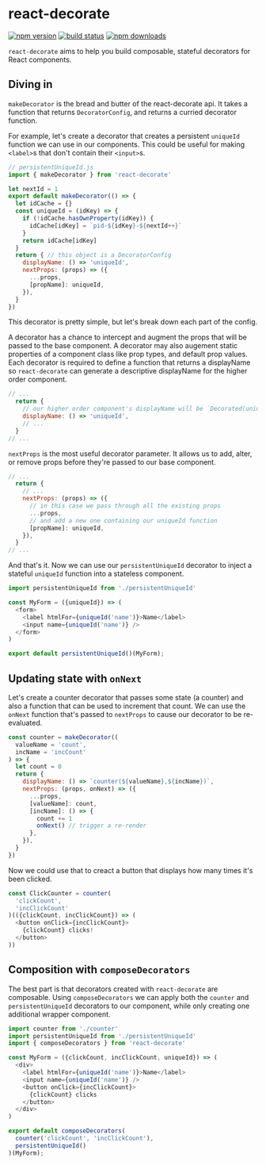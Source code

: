 # react-decorate

[![npm version](https://img.shields.io/npm/v/react-decorate.svg?style=flat-square)](https://www.npmjs.com/package/react-decorate)
[![build status](https://img.shields.io/travis/HubSpot/react-decorate/master.svg?style=flat-square)](https://travis-ci.org/HubSpot/react-decorate)
[![npm downloads](https://img.shields.io/npm/dm/react-decorate.svg?style=flat-square)](https://www.npmjs.com/package/react-decorate)

`react-decorate` aims to help you build composable, stateful decorators for React components.

## Diving in

`makeDecorator` is the bread and butter of the react-decorate api.
It takes a function that returns `DecoratorConfig`, and returns a curried decorator function.

For example, let's create a decorator that creates a persistent `uniqueId` function we can use in our components.
This could be useful for making `<label>`s that don't contain their `<input>`s.

```javascript
// persistentUniqueId.js
import { makeDecorator } from 'react-decorate'

let nextId = 1
export default makeDecorator(() => {
  let idCache = {}
  const uniqueId = (idKey) => {
    if (!idCache.hasOwnProperty(idKey)) {
      idCache[idKey] = `pid-${idKey}-${nextId++}`
    }
    return idCache[idKey]
  }
  return { // this object is a DecoratorConfig
    displayName: () => 'uniqueId',
    nextProps: (props) => ({
      ...props,
      [propName]: uniqueId,
    }),
  }
})
```

This decorator is pretty simple, but let's break down each part of the config.

A decorator has a chance to intercept and augment the props that will be passed to the base component.
A decorator may also augement static properties of a component class like prop types, and default prop values.
Each decorator is required to define a function that returns a displayName so `react-decorate` can generate a descriptive displayName for the higher order component.

```javascript
// ...
  return {
    // our higher order component's displayName will be `Decorated(uniqueId)(BaseComponent)`
    displayName: () => 'uniqueId',
    // ...
  }
// ...
```

`nextProps` is the most useful decorator parameter.
It allows us to add, alter, or remove props before they're passed to our base component.

```javascript
// ...
  return {
    // ...
    nextProps: (props) => ({
      // in this case we pass through all the existing props
      ...props,
      // and add a new one containing our uniqueId function
      [propName]: uniqueId,
    }),
  }
// ...
```

And that's it. Now we can use our `persistentUniqueId` decorator to inject a stateful `uniqueId` function into a stateless component.

```javascript
import persistentUniqueId from './persistentUniqueId'

const MyForm = ({uniqueId}) => (
  <form>
    <label htmlFor={uniqueId('name')}>Name</label>
    <input name={uniqueId('name')} />
  </form>
)

export default persistentUniqueId()(MyForm);
```

## Updating state with `onNext`

Let's create a counter decorator that passes some state (a counter) and also a function that can be used to increment that count.
We can use the `onNext` function that's passed to `nextProps` to cause our decorator to be re-evaluated.

```javascript
const counter = makeDecorator((
  valueName = 'count',
  incName = 'incCount'
) => {
  let count = 0
  return {
    displayName: () => `counter(${valueName},${incName})`,
    nextProps: (props, onNext) => ({
      ...props,
      [valueName]: count,
      [incName]: () => {
        count += 1
        onNext() // trigger a re-render
      },
    }),
  }
})
```

Now we could use that to creact a button that displays how many times it's been clicked.

```javascript
const ClickCounter = counter(
  'clickCount',
  'incClickCount'
)(({clickCount, incClickCount}) => (
  <button onClick={incClickCount}>
    {clickCount} clicks!
  </button>
))
```

## Composition with `composeDecorators`

The best part is that decorators created with `react-decorate` are composable.
Using `composeDecorators` we can apply both the `counter` and `persistentUniqueId` decorators to our component, while only creating one additional wrapper component.

```javascript
import counter from './counter'
import persistentUniqueId from './persistentUniqueId'
import { composeDecorators } from 'react-decorate'

const MyForm = ({clickCount, incClickCount, uniqueId}) => (
  <div>
    <label htmlFor={uniqueId('name')}>Name</label>
    <input name={uniqueId('name')} />
    <button onClick={incClickCount}>
      {clickCount} clicks
    </button>
  </div>
)

export default composeDecorators(
  counter('clickCount', 'incClickCount'),
  persistentUniqueId()
)(MyForm);
```
